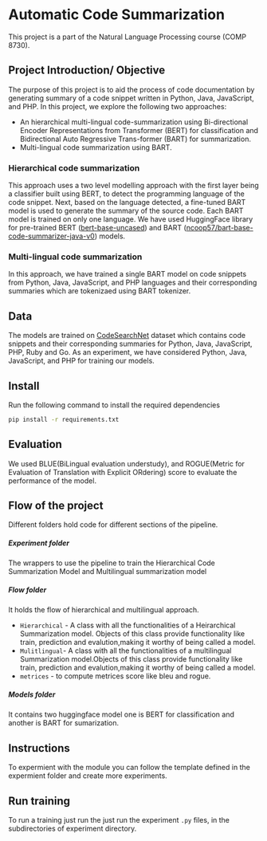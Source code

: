 # Automatic Code Summarization
This project is a part of the Natural Language Processing course (COMP 8730).


## Project Introduction/ Objective
The purpose of this project is to aid the process of code documentation by generating summary of a code snippet written in Python, Java, JavaScript, and PHP. In this
project, we explore the following two approaches:
* An hierarchical multi-lingual code-summarization using Bi-directional Encoder Representations from Transformer (BERT) for classification and Bidirectional Auto Regressive Trans-former (BART) for summarization.
* Multi-lingual code summarization using BART.


### Hierarchical code summarization
This approach uses a two level modelling approach with the first layer being a classifier built using BERT, to detect the programming language of the code snippet. Next, based on the language detected, a fine-tuned BART model is used to generate the summary of the source code. Each BART model is trained on only one language. We have used HuggingFace library for pre-trained BERT ([bert-base-uncased](https://huggingface.co/bert-base-uncased)) and BART ([ncoop57/bart-base-code-summarizer-java-v0](https://huggingface.co/ncoop57/bart-base-code-summarizer-java-v0)) models. 

###  Multi-lingual code summarization
In this approach, we have trained a single BART model on code snippets from Python, Java, JavaScript, and PHP languages and their corresponding summaries which are tokenizaed using BART tokenizer. 


## Data
The models are trained on [CodeSearchNet](https://github.com/github/CodeSearchNet) dataset which contains code snippets and their corresponding summaries for Python, Java, JavaScript, PHP, Ruby and Go. As an experiment, we have considered Python, Java, JavaScript, and PHP for training our models.


## Install
Run the following command to install the required dependencies

```bash
pip install -r requirements.txt
```

## Evaluation
We used BLUE(BiLingual evaluation understudy), and ROGUE(Metric for Evaluation of Translation with Explicit ORdering) score to evaluate the performance of the model.  

## Flow of the project
Different folders hold code for different sections of the pipeline.

##### Experiment folder
The wrappers to use the pipeline to train the Hierarchical Code Summarization Model and Multilingual summarization model

##### Flow folder
It holds the flow of hierarchical and multilingual approach.
  - `Hierarchical` - A class with all the functionalities of a Heirarchical Summarization model. Objects of this class provide functionality like train, prediction and  evalution,making it worthy of being called a model.
  - `Mulitlingual`- A class with all the functionalities of a multilingual Summarization model.Objects of this class provide functionality like train, prediction and      evalution,making it worthy of being called a model.
  - `metrices` - to compute metrices score like bleu and rogue.

##### Models folder
It contains two huggingface model one is BERT for classification and another is BART for sumarization.

## Instructions
To expermient with the module you can follow the template defined in the expermient folder and create more experiments.

## Run training
To run a training just run the just run the experiment `.py` files, in the subdirectories of experiment directory.
